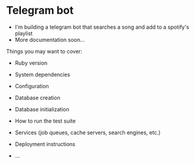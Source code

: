 # Telegram bot

- I'm building a telegram bot that searches a song and add to a spotify's playlist
- More documentation soon...

Things you may want to cover:

* Ruby version

* System dependencies

* Configuration

* Database creation

* Database initialization

* How to run the test suite

* Services (job queues, cache servers, search engines, etc.)

* Deployment instructions

* ...
